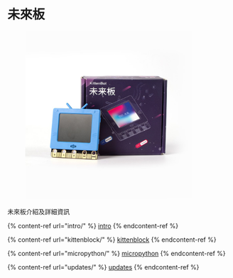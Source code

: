 # 未來板

<figure><img src="../.gitbook/assets/futureboard_blue.jpg" alt="" width="375"><figcaption></figcaption></figure>

未來板介紹及詳細資訊

{% content-ref url="intro/" %}
[intro](intro/)
{% endcontent-ref %}

{% content-ref url="kittenblock/" %}
[kittenblock](kittenblock/)
{% endcontent-ref %}

{% content-ref url="micropython/" %}
[micropython](micropython/)
{% endcontent-ref %}

{% content-ref url="updates/" %}
[updates](updates/)
{% endcontent-ref %}
